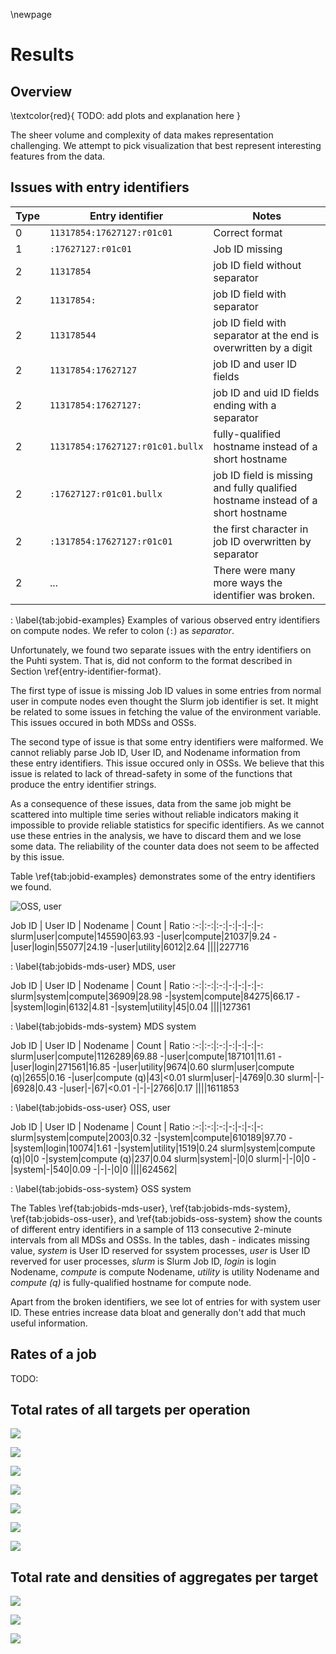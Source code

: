 \newpage

# Results
## Overview
\textcolor{red}{
TODO: add plots and explanation here
}

The sheer volume and complexity of data makes representation challenging.
We attempt to pick visualization that best represent interesting features from the data.


## Issues with entry identifiers

Type | Entry identifier | Notes
-|-----|-----
0 |`11317854:17627127:r01c01` | Correct format
1|`:17627127:r01c01` | Job ID missing
2|`11317854` | job ID field without separator
2|`11317854:` | job ID field with separator
2|`113178544` | job ID field with separator at the end is overwritten by a digit
2|`11317854:17627127` | job ID and user ID fields
2|`11317854:17627127:` | job ID and uid ID fields ending with a separator
2|`11317854:17627127:r01c01.bullx` | fully-qualified hostname instead of a short hostname
2|`:17627127:r01c01.bullx` | job ID field is missing and fully qualified hostname instead of a short hostname
2|`:1317854:17627127:r01c01` | the first character in job ID overwritten by separator
2|...| There were many more ways the identifier was broken.

: \label{tab:jobid-examples}
Examples of various observed entry identifiers on compute nodes.
We refer to colon (`:`) as *separator*.

Unfortunately, we found two separate issues with the entry identifiers on the Puhti system.
That is, did not conform to the format described in Section \ref{entry-identifier-format}.

The first type of issue is missing Job ID values in some entries from normal user in compute nodes even thought the Slurm job identifier is set.
It might be related to some issues in fetching the value of the environment variable.
This issues occured in both MDSs and OSSs.

The second type of issue is that some entry identifiers were malformed.
We cannot reliably parse Job ID, User ID, and Nodename information from these entry identifiers.
This issue occured only in OSSs.
We believe that this issue is related to lack of thread-safety in some of the functions that produce the entry identifier strings.

As a consequence of these issues, data from the same job might be scattered into multiple time series without reliable indicators making it impossible to provide reliable statistics for specific identifiers.
As we cannot use these entries in the analysis, we have to discard them and we lose some data.
The reliability of the counter data does not seem to be affected by this issue.

Table \ref{tab:jobid-examples} demonstrates some of the entry identifiers we found.

![OSS, user](figures/entry_ids.svg)

Job ID | User ID | Nodename | Count | Ratio
:-:|:-:|:-:|-:|-:|-:|-:
slurm|user|compute|145590|63.93
-|user|compute|21037|9.24
-|user|login|55077|24.19
-|user|utility|6012|2.64
||||227716

: \label{tab:jobids-mds-user}
MDS, user

Job ID | User ID | Nodename | Count | Ratio
:-:|:-:|:-:|-:|-:|-:|-:
slurm|system|compute|36909|28.98
-|system|compute|84275|66.17
-|system|login|6132|4.81
-|system|utility|45|0.04
||||127361

: \label{tab:jobids-mds-system}
MDS system

Job ID | User ID | Nodename | Count | Ratio
:-:|:-:|:-:|-:|-:|-:|-:
slurm|user|compute|1126289|69.88
-|user|compute|187101|11.61
-|user|login|271561|16.85
-|user|utility|9674|0.60
slurm|user|compute (q)|2655|0.16
-|user|compute (q)|43|<0.01
slurm|user|-|4769|0.30
slurm|-|-|6928|0.43
-|user|-|67|<0.01
-|-|-|2766|0.17
||||1611853

: \label{tab:jobids-oss-user}
OSS, user

Job ID | User ID | Nodename | Count | Ratio
:-:|:-:|:-:|-:|-:|-:|-:
slurm|system|compute|2003|0.32
-|system|compute|610189|97.70
-|system|login|10074|1.61
-|system|utility|1519|0.24
slurm|system|compute (q)|0|0
-|system|compute (q)|237|0.04
slurm|system|-|0|0
slurm|-|-|0|0
-|system|-|540|0.09
-|-|-|0|0
||||624562|

: \label{tab:jobids-oss-system}
OSS system


The Tables \ref{tab:jobids-mds-user}, \ref{tab:jobids-mds-system}, \ref{tab:jobids-oss-user}, and \ref{tab:jobids-oss-system} show the counts of different entry identifiers in a sample of 113 consecutive 2-minute intervals from all MDSs and OSSs.
In the tables, dash *-* indicates missing value, *system* is User ID reserved for ssystem processes, *user* is User ID reverved for user processes, *slurm* is Slurm Job ID, *login* is login Nodename, *compute* is compute Nodename, *utility* is utility Nodename and *compute (q)* is fully-qualified hostname for compute node.

Apart from the broken identifiers, we see lot of entries for with system user ID.
These entries increase data bloat and generally don't add that much useful information.


## Rates of a job
TODO:


## Total rates of all targets per operation
![](figures/2022-10-27_mdt_compute_open.svg)

![](figures/2022-10-27_mdt_compute_close.svg)

![](figures/2022-10-27_ost_compute_read.svg)

![](figures/2022-10-27_ost_compute_readbytes.svg)

![](figures/2022-10-27_ost_compute_write.svg)

![](figures/2022-10-27_ost_compute_writebytes.svg)

![](figures/2022-10-27_ost_compute_punch.svg)


## Total rate and densities of aggregates per target
![](figures/2022-10-27_ost0001_compute_read.svg)

![](figures/2022-10-27_ost0001_compute_write.svg)

![](figures/2022-10-27_ost0001_compute_quotactl.svg)

